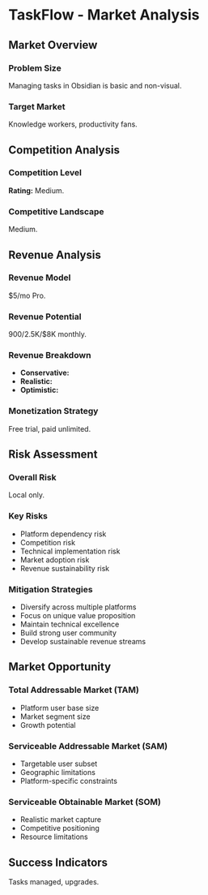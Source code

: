# TaskFlow - Market Analysis

## Market Overview

### Problem Size
Managing tasks in Obsidian is basic and non-visual.

### Target Market
Knowledge workers, productivity fans.

## Competition Analysis

### Competition Level
**Rating:** Medium.

### Competitive Landscape
Medium.

## Revenue Analysis

### Revenue Model
$5/mo Pro.

### Revenue Potential
$900/$2.5K/$8K monthly.

### Revenue Breakdown
- **Conservative:** 
- **Realistic:** 
- **Optimistic:** 

### Monetization Strategy
Free trial, paid unlimited.

## Risk Assessment

### Overall Risk
Local only.

### Key Risks
- Platform dependency risk
- Competition risk
- Technical implementation risk
- Market adoption risk
- Revenue sustainability risk

### Mitigation Strategies
- Diversify across multiple platforms
- Focus on unique value proposition
- Maintain technical excellence
- Build strong user community
- Develop sustainable revenue streams

## Market Opportunity

### Total Addressable Market (TAM)
- Platform user base size
- Market segment size
- Growth potential

### Serviceable Addressable Market (SAM)
- Targetable user subset
- Geographic limitations
- Platform-specific constraints

### Serviceable Obtainable Market (SOM)
- Realistic market capture
- Competitive positioning
- Resource limitations

## Success Indicators
Tasks managed, upgrades.
